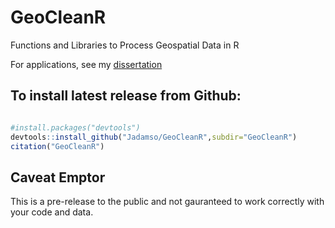 # GeoCleanR
Functions and Libraries to Process Geospatial Data in R

For applications, see my [dissertation](https://sites.google.com/a/g.clemson.edu/ja-resources/research/Adamson2017_Thesis.pdf?attredirects=0)


## To install latest release from Github:

```r

#install.packages("devtools")
devtools::install_github("Jadamso/GeoCleanR",subdir="GeoCleanR")
citation("GeoCleanR")

```

## Caveat Emptor
This is a pre-release to the public and not gauranteed to work correctly with your code and data.

